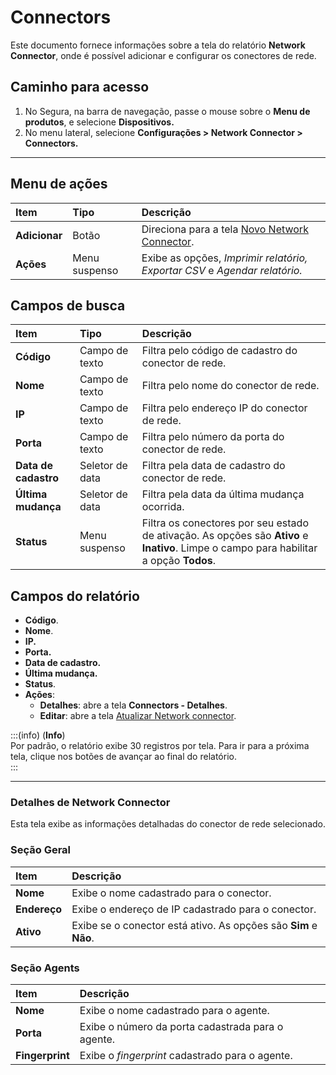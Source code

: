 # Connectors

Este documento fornece informações sobre a tela do relatório **Network Connector**, onde é possível adicionar e configurar os conectores de rede.

## Caminho para acesso

1. No Segura, na barra de navegação, passe o mouse sobre o **Menu de produtos**, e selecione **Dispositivos.**  
2. No menu lateral, selecione **Configurações > Network Connector > Connectors.**

---
## Menu de ações

| Item | Tipo | Descrição |
| :---- | :---- | :---- |
| **Adicionar** | Botão | Direciona para a tela [Novo Network Connector](/v4/docs/pt/new-network-connector). |
| **Ações** | Menu suspenso | Exibe as opções, *Imprimir relatório, Exportar CSV* e *Agendar relatório.* |

## Campos de busca

| **Item** | **Tipo** | **Descrição** |
| :---- | :---- | :---- |
| **Código** | Campo de texto | Filtra pelo código de cadastro do conector de rede. |
| **Nome** | Campo de texto | Filtra pelo nome do conector de rede. |
| **IP** | Campo de texto | Filtra pelo endereço IP do conector de rede. |
| **Porta** | Campo de texto | Filtra pelo número da porta do conector de rede. |
| **Data de cadastro** | Seletor de data | Filtra pela data de cadastro do conector de rede. |
| **Última mudança** | Seletor de data | Filtra pela data da última mudança ocorrida. |
| **Status** | Menu suspenso | Filtra os conectores por seu estado de ativação. As opções são **Ativo** e **Inativo**. Limpe o campo para habilitar a opção **Todos**. |

## Campos do relatório

* **Código**.  
* **Nome**.  
* **IP.**  
* **Porta.**  
* **Data de cadastro.**  
* **Última mudança.**  
* **Status**.  
* **Ações**:  
  * **Detalhes**: abre a tela **Connectors - Detalhes**.  
  * **Editar**: abre a tela [Atualizar Network connector](/v4/docs/pt/new-network-connector).

:::(info) (**Info**)  
Por padrão, o relatório exibe 30 registros por tela. Para ir para a próxima tela, clique nos botões de avançar ao final do relatório.  
:::

---
### Detalhes de Network Connector

Esta tela exibe as informações detalhadas do conector de rede selecionado.

### Seção Geral

| **Item** | **Descrição** |
| :---- | :---- |
| **Nome** | Exibe o nome cadastrado para o conector. |
| **Endereço** | Exibe o endereço de IP cadastrado para o conector. |
| **Ativo** | Exibe se o conector está ativo. As opções são **Sim** e **Não**. |

### Seção Agents

| Item | Descrição |
| :---- | :---- |
| **Nome** | Exibe o nome cadastrado para o agente. |
| **Porta** | Exibe o número da porta cadastrada para o agente. |
| **Fingerprint** | Exibe o *fingerprint* cadastrado para o agente. |
